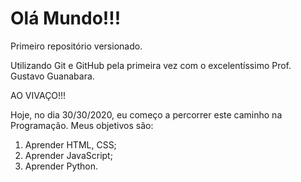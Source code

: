 # Olá Mundo!!!
 Primeiro repositório versionado.

 Utilizando Git e GitHub pela primeira vez com o excelentíssimo Prof. Gustavo Guanabara.

 AO VIVAÇO!!!
 
  Hoje, no dia 30/30/2020, eu começo a percorrer este caminho na Programação. Meus objetivos são:
   1) Aprender HTML, CSS;
   2) Aprender JavaScript;
   3) Aprender Python.

